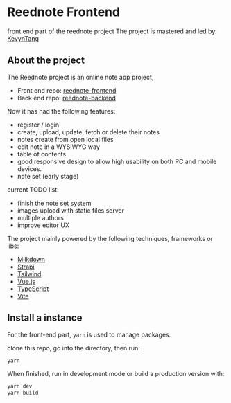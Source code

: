 # Reednote Frontend
front end part of the reednote project
The project is mastered and led by: [KevynTang](https://github.com/KevynTang)

## About the project

The Reednote project is an online note app project, 

- Front end repo: [reednote-frontend](https://github.com/reednote-team/reednote-frontend)
- Back end repo: [reednote-backend](https://github.com/reednote-team/reednote-backend)

Now it has had the following features:

- register / login
- create, upload, update, fetch or delete their notes
- notes create from open local files
- edit note in a WYSIWYG way
- table of contents
- good responsive design to allow high usability on both PC and mobile devices.
- note set (early stage)

current TODO list:

- finish the note set system
- images upload with static files server
- multiple authors
- improve editor UX

The project mainly powered by the following techniques, frameworks or libs:

- [Milkdown](https://github.com/Saul-Mirone/milkdown)
- [Strapi](https://strapi.io/)
- [Tailwind](https://tailwindcss.com/)
- [Vue.js](https://v3.vuejs.org/)
- [TypeScript](https://www.typescriptlang.org/)
- [Vite](https://vitejs.dev/)

## Install a instance



For the front-end part, `yarn` is used to manage packages.

clone this repo, go into the directory, then run:

```bash
yarn
```

When finished, run in development mode or build a production version with:

```bash
yarn dev
yarn build
```





